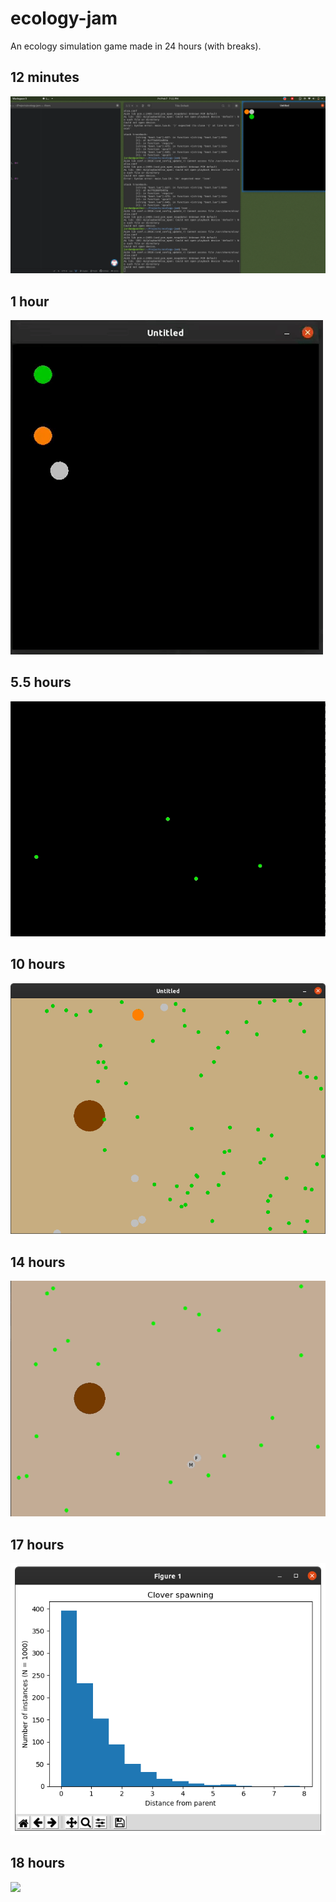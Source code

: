 # ecology-jam

An ecology simulation game made in 24 hours (with breaks).

## 12 minutes

![](screenshots/0.2-hours.png)

## 1 hour
![](screenshots/1-hour.gif)

## 5.5 hours
![](screenshots/5.5-hours.gif)

## 10 hours
![](screenshots/10-hours.png)

## 14 hours
![](screenshots/14-hours.gif)

## 17 hours
![](screenshots/17-hours.png)

## 18 hours
![](screenshots/18-hours.png)
